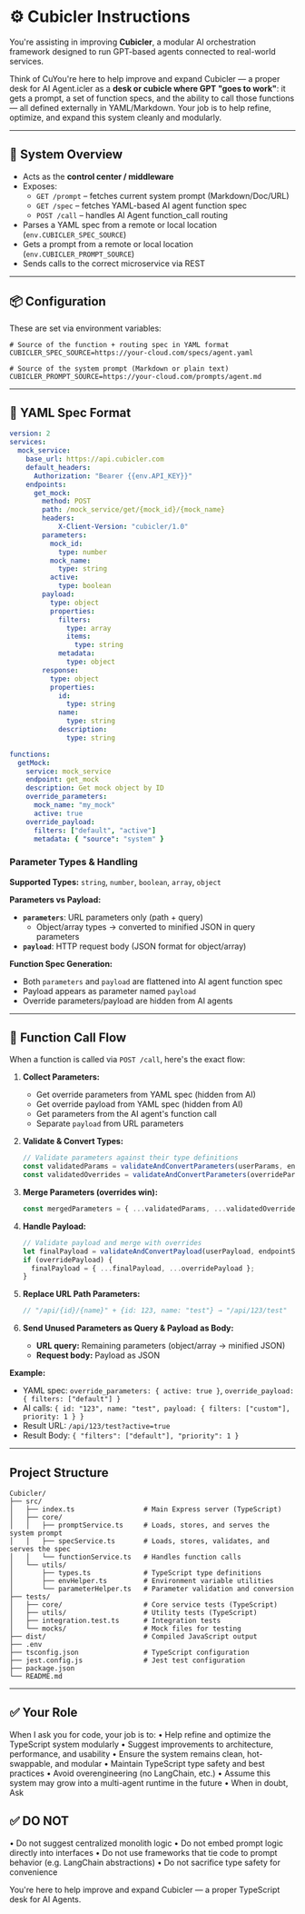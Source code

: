 # ⚙️ Cubicler Instructions

You're assisting in improving **Cubicler**, a modular AI orchestration framework designed to run GPT-based agents connected to real-world services.

Think of CuYou're here to help improve and expand Cubicler — a proper desk for AI Agent.icler as a **desk or cubicle where GPT "goes to work"**: it gets a prompt, a set of function specs, and the ability to call those functions — all defined externally in YAML/Markdown. Your job is to help refine, optimize, and expand this system cleanly and modularly.

---

## 🧱 System Overview

- Acts as the **control center / middleware**
- Exposes:
  - `GET /prompt` – fetches current system prompt (Markdown/Doc/URL)
  - `GET /spec` – fetches YAML-based AI agent function spec
  - `POST /call` – handles AI Agent function_call routing
- Parses a YAML spec from a remote or local location (`env.CUBICLER_SPEC_SOURCE`)
- Gets a prompt from a remote or local location (`env.CUBICLER_PROMPT_SOURCE`)
- Sends calls to the correct microservice via REST

---

## 📦 Configuration

These are set via environment variables:

```env
# Source of the function + routing spec in YAML format
CUBICLER_SPEC_SOURCE=https://your-cloud.com/specs/agent.yaml

# Source of the system prompt (Markdown or plain text)
CUBICLER_PROMPT_SOURCE=https://your-cloud.com/prompts/agent.md
```

---

## 📑 YAML Spec Format

```yaml
version: 2
services:
  mock_service:
    base_url: https://api.cubicler.com
    default_headers:
      Authorization: "Bearer {{env.API_KEY}}"
    endpoints:
      get_mock:
        method: POST
        path: /mock_service/get/{mock_id}/{mock_name}
        headers:
            X-Client-Version: "cubicler/1.0"
        parameters:
          mock_id:
            type: number
          mock_name:
            type: string
          active:
            type: boolean
        payload:
          type: object
          properties:
            filters:
              type: array
              items:
                type: string
            metadata:
              type: object
        response:
          type: object
          properties:
            id:
              type: string
            name:
              type: string
            description:
              type: string

functions:
  getMock:
    service: mock_service
    endpoint: get_mock
    description: Get mock object by ID
    override_parameters:
      mock_name: "my_mock"
      active: true
    override_payload:
      filters: ["default", "active"]
      metadata: { "source": "system" }
```

### Parameter Types & Handling

**Supported Types:** `string`, `number`, `boolean`, `array`, `object`

**Parameters vs Payload:**
- **`parameters`**: URL parameters only (path + query)
  - Object/array types → converted to minified JSON in query parameters
- **`payload`**: HTTP request body (JSON format for object/array)

**Function Spec Generation:**
- Both `parameters` and `payload` are flattened into AI agent function spec
- Payload appears as parameter named `payload`
- Override parameters/payload are hidden from AI agents

---

## 🔄 Function Call Flow

When a function is called via `POST /call`, here's the exact flow:

1. **Collect Parameters:**
   - Get override parameters from YAML spec (hidden from AI)
   - Get override payload from YAML spec (hidden from AI)
   - Get parameters from the AI agent's function call
   - Separate `payload` from URL parameters

2. **Validate & Convert Types:**
   ```javascript
   // Validate parameters against their type definitions
   const validatedParams = validateAndConvertParameters(userParams, endpointSpec.parameters);
   const validatedOverrides = validateAndConvertParameters(overrideParams, endpointSpec.parameters);
   ```

3. **Merge Parameters (overrides win):**
   ```javascript
   const mergedParameters = { ...validatedParams, ...validatedOverrides };
   ```

4. **Handle Payload:**
   ```javascript
   // Validate payload and merge with overrides
   let finalPayload = validateAndConvertPayload(userPayload, endpointSpec.payload);
   if (overridePayload) {
     finalPayload = { ...finalPayload, ...overridePayload };
   }
   ```

5. **Replace URL Path Parameters:**
   ```javascript
   // "/api/{id}/{name}" + {id: 123, name: "test"} → "/api/123/test"
   ```

6. **Send Unused Parameters as Query & Payload as Body:**
   - **URL query:** Remaining parameters (object/array → minified JSON)
   - **Request body:** Payload as JSON

**Example:**
- YAML spec: `override_parameters: { active: true }`, `override_payload: { filters: ["default"] }`
- AI calls: `{ id: "123", name: "test", payload: { filters: ["custom"], priority: 1 } }`
- Result URL: `/api/123/test?active=true`
- Result Body: `{ "filters": ["default"], "priority": 1 }`

---

## Project Structure

```
Cubicler/
├── src/
│   ├── index.ts                 # Main Express server (TypeScript)
│   ├── core/
│   │   ├── promptService.ts     # Loads, stores, and serves the system prompt
│   │   ├── specService.ts       # Loads, stores, validates, and serves the spec
│   │   └── functionService.ts   # Handles function calls
│   └── utils/
│       ├── types.ts             # TypeScript type definitions
│       ├── envHelper.ts         # Environment variable utilities
│       └── parameterHelper.ts   # Parameter validation and conversion
├── tests/
│   ├── core/                    # Core service tests (TypeScript)
│   ├── utils/                   # Utility tests (TypeScript)
│   ├── integration.test.ts      # Integration tests
│   └── mocks/                   # Mock files for testing
├── dist/                        # Compiled JavaScript output
├── .env
├── tsconfig.json                # TypeScript configuration
├── jest.config.js               # Jest test configuration
├── package.json
└── README.md
```

---

## ✅ Your Role

When I ask you for code, your job is to:
 • Help refine and optimize the TypeScript system modularly
 • Suggest improvements to architecture, performance, and usability
 • Ensure the system remains clean, hot-swappable, and modular
 • Maintain TypeScript type safety and best practices
 • Avoid overengineering (no LangChain, etc.)
 • Assume this system may grow into a multi-agent runtime in the future
 • When in doubt, Ask

## ✅ DO NOT

 • Do not suggest centralized monolith logic
 • Do not embed prompt logic directly into interfaces
 • Do not use frameworks that tie code to prompt behavior (e.g. LangChain abstractions)
 • Do not sacrifice type safety for convenience

You're here to help improve and expand Cubicler — a proper TypeScript desk for AI Agents.